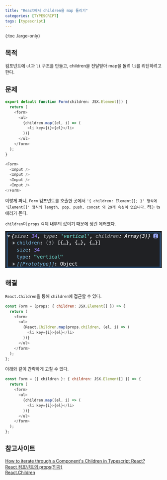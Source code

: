```yaml
---
title: "React에서 children을 map 돌리기"
categories: [TYPESCRIPT]
tags: [typescript]
---
```


{:toc .large-only}

## 목적

컴포넌트에 `ul`과 `li` 구조를 만들고, children을 전달받아 map을 돌려 `li`를 리턴하려고 한다.

## 문제

```js
export default function Form(children: JSX.Element[]) {
  return (
    <form>
      <ul>
        {children.map((el, i) => (
          <li key={i}>{el}</li>
        ))}
      </ul>
    </form>
  );
}
```

```js
<Form>
  <Input />
  <Input />
  <Input />
  <Input />
</Form>
```

이렇게 짜니, `Form` 컴포넌트를 호출한 곳에서 `'{ children: Element[]; }' 형식에 'Element[]' 형식의 length, pop, push, concat 외 29개 속성이 없습니다.` 라는 ts 에러가 뜬다.

`children`이 `props` 객체 내부의 값이기 때문에 생긴 에러였다.

<img src="/assets/img/blog/2022-02-06-children-map_01.png">

## 해결

`React.Children`을 통해 `children`에 접근할 수 있다.

```js
const Form = (props: { children: JSX.Element[] }) => {
  return (
    <form>
      <ul>
        {React.Children.map(props.children, (el, i) => (
          <li key={i}>{el}</li>
        ))}
      </ul>
    </form>
  );
};
```

아래와 같이 간략하게 고칠 수 있다.

```js
const Form = ({ children }: { children: JSX.Element[] }) => {
  return (
    <form>
      <ul>
        {children.map((el, i) => (
          <li key={i}>{el}</li>
        ))}
      </ul>
    </form>
  );
};
```

## 참고사이트

[How to iterate through a Component's Children in Typescript React?](https://stackoverflow.com/questions/34030328/how-to-iterate-through-a-components-children-in-typescript-react)<br/>
[React 컴포넌트의 props(인자)](https://velog.io/@alajillo/React.Children#react-%EC%BB%B4%ED%8F%AC%EB%84%8C%ED%8A%B8%EC%9D%98-props%EC%9D%B8%EC%9E%90)<br/>
[React.Children](https://ko.reactjs.org/docs/react-api.html#reactchildren)

